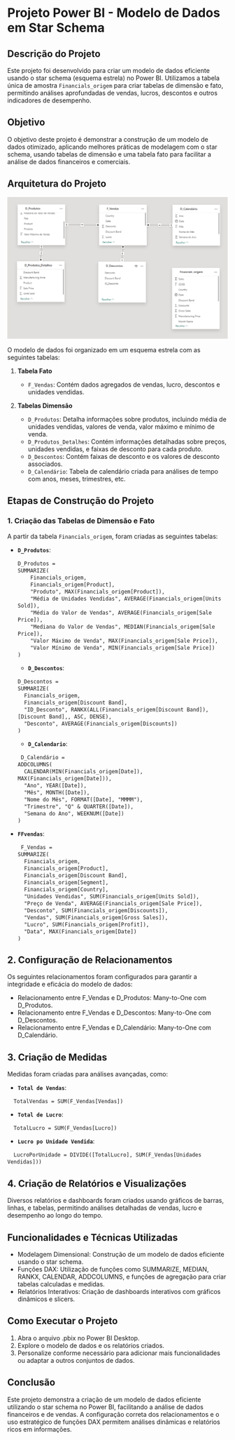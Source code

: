 # Projeto Power BI - Modelo de Dados em Star Schema

## Descrição do Projeto

Este projeto foi desenvolvido para criar um modelo de dados eficiente usando o star schema (esquema estrela) no Power BI. Utilizamos a tabela única de amostra `Financials_origem` para criar tabelas de dimensão e fato, permitindo análises aprofundadas de vendas, lucros, descontos e outros indicadores de desempenho.

## Objetivo

O objetivo deste projeto é demonstrar a construção de um modelo de dados otimizado, aplicando melhores práticas de modelagem com o star schema, usando tabelas de dimensão e uma tabela fato para facilitar a análise de dados financeiros e comerciais.

## Arquitetura do Projeto

![Diagrama do Esquema Estrela](https://github.com/mucarii/BI-star-schema/blob/main/diagrama_estrela_BI.png)

O modelo de dados foi organizado em um esquema estrela com as seguintes tabelas:

1. **Tabela Fato**
   - `F_Vendas`: Contém dados agregados de vendas, lucro, descontos e unidades vendidas.

2. **Tabelas Dimensão**
   - `D_Produtos`: Detalha informações sobre produtos, incluindo média de unidades vendidas, valores de venda, valor máximo e mínimo de venda.
   - `D_Produtos_Detalhes`: Contém informações detalhadas sobre preços, unidades vendidas, e faixas de desconto para cada produto.
   - `D_Descontos`: Contém faixas de desconto e os valores de desconto associados.
   - `D_Calendário`: Tabela de calendário criada para análises de tempo com anos, meses, trimestres, etc.

## Etapas de Construção do Projeto

### 1. Criação das Tabelas de Dimensão e Fato

A partir da tabela `Financials_origem`, foram criadas as seguintes tabelas:

- **`D_Produtos`**:

  ```DAX
  D_Produtos = 
  SUMMARIZE(
      Financials_origem,
      Financials_origem[Product],
      "Produto", MAX(Financials_origem[Product]),
      "Média de Unidades Vendidas", AVERAGE(Financials_origem[Units Sold]),
      "Média do Valor de Vendas", AVERAGE(Financials_origem[Sale Price]),
      "Mediana do Valor de Vendas", MEDIAN(Financials_origem[Sale Price]),
      "Valor Máximo de Venda", MAX(Financials_origem[Sale Price]),
      "Valor Mínimo de Venda", MIN(Financials_origem[Sale Price])
  )
  ```
  
  - **`D_Descontos`**:

  ```DAX
  D_Descontos = 
  SUMMARIZE(
    Financials_origem,
    Financials_origem[Discount Band],
    "ID_Desconto", RANKX(ALL(Financials_origem[Discount Band]), [Discount Band],, ASC, DENSE),
    "Desconto", AVERAGE(Financials_origem[Discounts])
  )

  ```
  
  - **`D_Calendario`**:

  ```DAX
   D_Calendário = 
  ADDCOLUMNS(
    CALENDAR(MIN(Financials_origem[Date]), MAX(Financials_origem[Date])),
    "Ano", YEAR([Date]),
    "Mês", MONTH([Date]),
    "Nome do Mês", FORMAT([Date], "MMMM"),
    "Trimestre", "Q" & QUARTER([Date]),
    "Semana do Ano", WEEKNUM([Date])
  )
   ```
  
- **`FFvendas`**:

  ```DAX
   F_Vendas = 
  SUMMARIZE(
    Financials_origem,
    Financials_origem[Product], 
    Financials_origem[Discount Band], 
    Financials_origem[Segment], 
    Financials_origem[Country], 
    "Unidades Vendidas", SUM(Financials_origem[Units Sold]),
    "Preço de Venda", AVERAGE(Financials_origem[Sale Price]),
    "Desconto", SUM(Financials_origem[Discounts]),
    "Vendas", SUM(Financials_origem[Gross Sales]),
    "Lucro", SUM(Financials_origem[Profit]),
    "Data", MAX(Financials_origem[Date])
  ) 
   ```
## 2. Configuração de Relacionamentos
Os seguintes relacionamentos foram configurados para garantir a integridade e eficácia do modelo de dados:

 - Relacionamento entre F_Vendas e D_Produtos: Many-to-One com D_Produtos.
 - Relacionamento entre F_Vendas e D_Descontos: Many-to-One com D_Descontos.
 - Relacionamento entre F_Vendas e D_Calendário: Many-to-One com D_Calendário.
## 3. Criação de Medidas
Medidas foram criadas para análises avançadas, como:

 - **`Total de Vendas`**:
```DAX
  TotalVendas = SUM(F_Vendas[Vendas])
```

 - **`Total de Lucro`**:
```DAX
  TotalLucro = SUM(F_Vendas[Lucro])
```
 - **`Lucro po Unidade Vendida`**:
```DAX
  LucroPorUnidade = DIVIDE([TotalLucro], SUM(F_Vendas[Unidades Vendidas]))
```

## 4. Criação de Relatórios e Visualizações
Diversos relatórios e dashboards foram criados usando gráficos de barras, linhas, e tabelas, permitindo análises detalhadas de vendas, lucro e desempenho ao longo do tempo.
## Funcionalidades e Técnicas Utilizadas
 - Modelagem Dimensional: Construção de um modelo de dados eficiente usando o star schema.
 - Funções DAX: Utilização de funções como SUMMARIZE, MEDIAN, RANKX, CALENDAR, ADDCOLUMNS, e funções de agregação para criar tabelas calculadas e medidas.
 - Relatórios Interativos: Criação de dashboards interativos com gráficos dinâmicos e slicers.
## Como Executar o Projeto
 1. Abra o arquivo .pbix no Power BI Desktop.
 2. Explore o modelo de dados e os relatórios criados.
 3. Personalize conforme necessário para adicionar mais funcionalidades ou adaptar a outros conjuntos de dados.
## Conclusão
Este projeto demonstra a criação de um modelo de dados eficiente utilizando o star schema no Power BI, facilitando a análise de dados financeiros e de vendas. A configuração correta dos relacionamentos e o uso estratégico de funções DAX permitem análises dinâmicas e relatórios ricos em informações.

